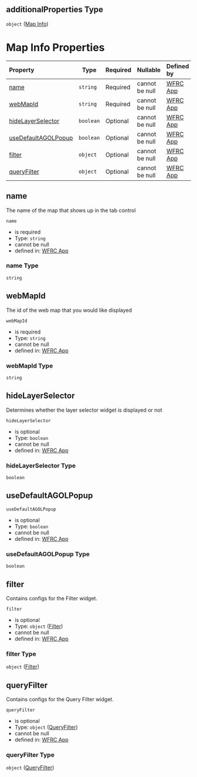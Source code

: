 ## additionalProperties Type

`object` ([Map Info](config-properties-map-infos-map-info.md))

# Map Info Properties

| Property                                    | Type      | Required | Nullable       | Defined by                                                                                                                                                                                                                |
| :------------------------------------------ | --------- | -------- | -------------- | :------------------------------------------------------------------------------------------------------------------------------------------------------------------------------------------------------------------------ |
| [name](#name)                               | `string`  | Required | cannot be null | [WFRC App](config-properties-map-infos-map-info-properties-name.md "https&#x3A;//wfrc.org/wasatch-choice-map/config.schema.json#/properties/mapInfos/additionalProperties/properties/name")                               |
| [webMapId](#webMapId)                       | `string`  | Required | cannot be null | [WFRC App](config-properties-map-infos-map-info-properties-webmapid.md "https&#x3A;//wfrc.org/wasatch-choice-map/config.schema.json#/properties/mapInfos/additionalProperties/properties/webMapId")                       |
| [hideLayerSelector](#hideLayerSelector)     | `boolean` | Optional | cannot be null | [WFRC App](config-properties-map-infos-map-info-properties-hidelayerselector.md "https&#x3A;//wfrc.org/wasatch-choice-map/config.schema.json#/properties/mapInfos/additionalProperties/properties/hideLayerSelector")     |
| [useDefaultAGOLPopup](#useDefaultAGOLPopup) | `boolean` | Optional | cannot be null | [WFRC App](config-properties-map-infos-map-info-properties-usedefaultagolpopup.md "https&#x3A;//wfrc.org/wasatch-choice-map/config.schema.json#/properties/mapInfos/additionalProperties/properties/useDefaultAGOLPopup") |
| [filter](#filter)                           | `object`  | Optional | cannot be null | [WFRC App](config-properties-map-infos-map-info-properties-filter.md "https&#x3A;//wfrc.org/wasatch-choice-map/config.schema.json#/properties/mapInfos/additionalProperties/properties/filter")                           |
| [queryFilter](#queryFilter)                 | `object`  | Optional | cannot be null | [WFRC App](config-properties-map-infos-map-info-properties-queryfilter.md "https&#x3A;//wfrc.org/wasatch-choice-map/config.schema.json#/properties/mapInfos/additionalProperties/properties/queryFilter")                 |

## name

The name of the map that shows up in the tab control


`name`

-   is required
-   Type: `string`
-   cannot be null
-   defined in: [WFRC App](config-properties-map-infos-map-info-properties-name.md "https&#x3A;//wfrc.org/wasatch-choice-map/config.schema.json#/properties/mapInfos/additionalProperties/properties/name")

### name Type

`string`

## webMapId

The id of the web map that you would like displayed


`webMapId`

-   is required
-   Type: `string`
-   cannot be null
-   defined in: [WFRC App](config-properties-map-infos-map-info-properties-webmapid.md "https&#x3A;//wfrc.org/wasatch-choice-map/config.schema.json#/properties/mapInfos/additionalProperties/properties/webMapId")

### webMapId Type

`string`

## hideLayerSelector

Determines whether the layer selector widget is displayed or not


`hideLayerSelector`

-   is optional
-   Type: `boolean`
-   cannot be null
-   defined in: [WFRC App](config-properties-map-infos-map-info-properties-hidelayerselector.md "https&#x3A;//wfrc.org/wasatch-choice-map/config.schema.json#/properties/mapInfos/additionalProperties/properties/hideLayerSelector")

### hideLayerSelector Type

`boolean`

## useDefaultAGOLPopup




`useDefaultAGOLPopup`

-   is optional
-   Type: `boolean`
-   cannot be null
-   defined in: [WFRC App](config-properties-map-infos-map-info-properties-usedefaultagolpopup.md "https&#x3A;//wfrc.org/wasatch-choice-map/config.schema.json#/properties/mapInfos/additionalProperties/properties/useDefaultAGOLPopup")

### useDefaultAGOLPopup Type

`boolean`

## filter

Contains configs for the Filter widget.


`filter`

-   is optional
-   Type: `object` ([Filter](config-properties-map-infos-map-info-properties-filter.md))
-   cannot be null
-   defined in: [WFRC App](config-properties-map-infos-map-info-properties-filter.md "https&#x3A;//wfrc.org/wasatch-choice-map/config.schema.json#/properties/mapInfos/additionalProperties/properties/filter")

### filter Type

`object` ([Filter](config-properties-map-infos-map-info-properties-filter.md))

## queryFilter

Contains configs for the Query Filter widget.


`queryFilter`

-   is optional
-   Type: `object` ([QueryFilter](config-properties-map-infos-map-info-properties-queryfilter.md))
-   cannot be null
-   defined in: [WFRC App](config-properties-map-infos-map-info-properties-queryfilter.md "https&#x3A;//wfrc.org/wasatch-choice-map/config.schema.json#/properties/mapInfos/additionalProperties/properties/queryFilter")

### queryFilter Type

`object` ([QueryFilter](config-properties-map-infos-map-info-properties-queryfilter.md))
